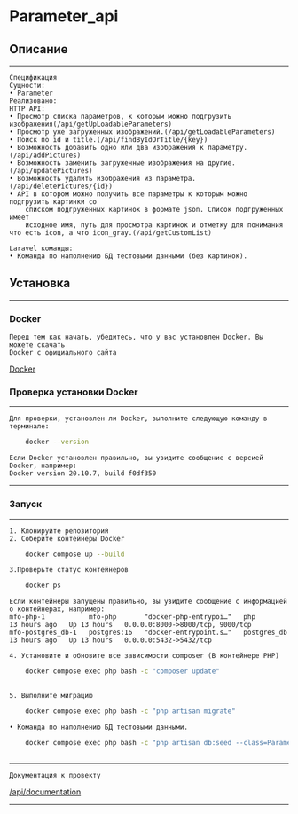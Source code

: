 # Parameter_api
## Описание
___
    Спецификация
    Сущности:
    • Parameter
    Реализовано:
    HTTP API:
    • Просмотр списка параметров, к которым можно подгрузить изображения(/api/getUpLoadableParameters)
    • Просмотр уже загруженных изображений.(/api/getLoadableParameters)
    • Поиск по id и title.(/api/findByIdOrTitle/{key})
    • Возможность добавить одно или два изображения к параметру.(/api/addPictures)
    • Возможность заменить загруженные изображения на другие.(/api/updatePictures)
    • Возможность удалить изображения из параметра.(/api/deletePictures/{id})
    • API в котором можно получить все параметры к которым можно подгрузить картинки со
        списком подгруженных картинок в формате json. Список подгруженных имеет
        исходное имя, путь для просмотра картинок и отметку для понимания что есть icon, а что icon_gray.(/api/getCustomList)

    Laravel команды:
    • Команда по наполнению БД тестовыми данными (без картинок).

   
## Установка
___
### Docker
    Перед тем как начать, убедитесь, что у вас установлен Docker. Вы можете скачать 
    Docker с официального сайта 
[Docker](https://www.docker.com/get-started)


### Проверка установки Docker
___
    Для проверки, установлен ли Docker, выполните следующую команду в терминале:
```bash
    docker --version
```
    Если Docker установлен правильно, вы увидите сообщение с версией Docker, например:
    Docker version 20.10.7, build f0df350
___
### Запуск
___
    1. Клонируйте репозиторий 
    2. Соберите контейнеры Docker
```bash
    docker compose up --build
```
    3.Проверьте статус контейнеров

```bash
    docker ps
``` 
    Eсли контейнеры запущены правильно, вы увидите сообщение с информацией о контейнерах, например:
    mfo-php-1           mfo-php       "docker-php-entrypoi…"   php           13 hours ago   Up 13 hours   0.0.0.0:8000->8000/tcp, 9000/tcp
    mfo-postgres_db-1   postgres:16   "docker-entrypoint.s…"   postgres_db   13 hours ago   Up 13 hours   0.0.0.0:5432->5432/tcp

    4. Установите и обновите все зависимости composer (В контейнере PHP)
```bash
    docker compose exec php bash -c "composer update"
    
```
    5. Выполните миграцию
```bash
    docker compose exec php bash -c "php artisan migrate"
```
    • Команда по наполнению БД тестовыми данными.
```bash
    docker compose exec php bash -c "php artisan db:seed --class=ParameterSeeder"
    
```
___
    Документация к провекту
[/api/documentation](http://localhost/api/documentation#/)
___
